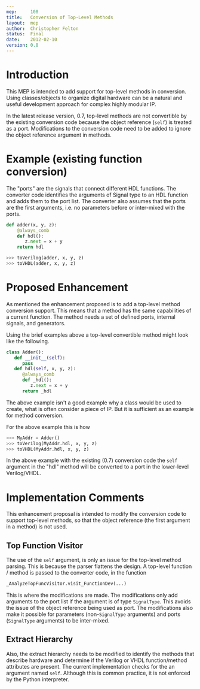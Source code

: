 ```yaml
---
mep:     108
title:   Conversion of Top-Level Methods
layout:  mep
author:  Christopher Felton
status:  Final 
date:    2012-02-10
version: 0.8
---
```


Introduction
============
This MEP is intended to add support for top-level methods in conversion.  
Using classes/objects to organize digital hardware can be a natural
and useful development approach for complex highly modular IP.  

In the latest release version, 0.7, top-level methods are not convertible
by the existing conversion code because the object reference (`self`) is treated
as a port.  Modifications to the conversion code need to be added
to ignore the object reference argument in methods.

Example (existing function conversion)
======================================
The "ports" are the signals that connect different HDL functions.
The converter code identifies the arguments of Signal type to an 
HDL function and adds them to the port list.  The
converter also assumes that the ports are the first arguments, i.e. no
parameters before or inter-mixed with the ports.

```python
def adder(x, y, z):
    @always_comb
    def hdl():
       z.next = x + y
    return hdl
```

```python
>>> toVerilog(adder, x, y, z)
>>> toVHDL(adder, x, y, z)
```

Proposed Enhancement
====================
As mentioned the enhancement proposed is to add a top-level method 
conversion support.  This means that a 
method has the same capabilities of a current function.  The 
method needs a set of defined ports, internal signals, 
and generators.

Using the brief examples above a top-level convertible method might 
look like the following.

```python
class Adder():
   def __init__(self):
      pass
   def hdl(self, x, y, z):
      @always_comb
      def _hdl():
         z.next = x + y
      return _hdl
```
       
The above example isn't a good example why a class would be used
to create, what is often consider a piece of IP.  But it is 
sufficient as an example for method conversion.

For the above example this is how 

```python
>>> MyAddr = Adder()
>>> toVerilog(MyAddr.hdl, x, y, z)
>>> toVHDL(MyAddr.hdl, x, y, z)
```
   
In the above example with the existing (0.7) conversion code the
`self` argument in the "hdl" method will be converted to a 
port in the lower-level Verilog/VHDL.

Implementation Comments
=======================

This enhancement proposal is intended to modify the conversion code to support
top-level methods, so that the object reference (the first argument in a
method) is not used.  

Top Function Visitor
--------------------

The use of the `self` argument, is only an issue for the top-level method
parsing.  This is because the parser flattens the design.  A top-level function
/ method is passed to the converter code, in the function

```python
_AnalyzeTopFuncVisitor.visit_FunctionDev(...)
```

This is where the modifications are made.  The modifications only add arguments
to the port list if the argument is of type `SignalType`.  This avoids the issue
of the object reference being used as port.  The modifications also make it
possible for parameters (non-`SignalType` arguments) and ports
(`SignalType` arguments) to be inter-mixed.

Extract Hierarchy
-----------------

Also, the extract hierarchy needs to be modified to identify the methods
that describe hardware and determine if the Verilog or VHDL function/method
attributes are present.  The current implementation checks for the an argument
named `self`.  Although this is common practice, it is not enforced by the
Python interpreter.
